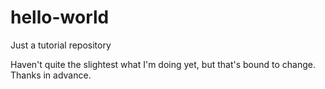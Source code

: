 # hello-world
Just a tutorial repository

Haven't quite the slightest what I'm doing yet, but that's bound to change. Thanks in advance.
